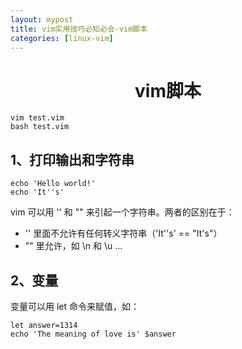 ```yaml
---
layout: mypost
title: vim实用技巧必知必会-vim脚本
categories: [linux-vim]
---
```

# <center>vim脚本</center>
```
vim test.vim
bash test.vim
```
## 1、打印输出和字符串
```
echo 'Hello world!'
echo 'It''s'
```
vim 可以用 '' 和 "" 来引起一个字符串。两者的区别在于：
- '' 里面不允许有任何转义字符串（'It''s' == "It's"）
- "" 里允许，如 \n 和 \u ...

## 2、变量
变量可以用 let 命令来赋值，如：
```
let answer=1314
echo 'The meaning of love is' $answer
```
